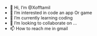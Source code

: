 - 👋 Hi, I’m @Xofftamil
- 👀 I’m interested in code an app Or game
- 🌱 I’m currently learning coding
- 💞️ I’m looking to collaborate on ...
- 📫 How to reach me in gmail

<!---
Xofftamil/Xofftamil is a ✨ special ✨ repository because its `README.md` (this file) appears on your GitHub profile.
You can click the Preview link to take a look at your changes.
--->
